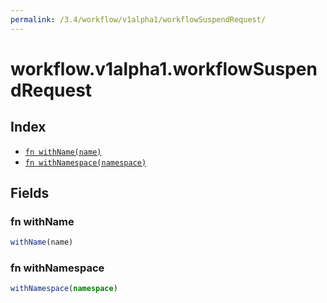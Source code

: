 ```yaml
---
permalink: /3.4/workflow/v1alpha1/workflowSuspendRequest/
---
```


# workflow.v1alpha1.workflowSuspendRequest



## Index

* [`fn withName(name)`](#fn-withname)
* [`fn withNamespace(namespace)`](#fn-withnamespace)

## Fields

### fn withName

```ts
withName(name)
```



### fn withNamespace

```ts
withNamespace(namespace)
```

